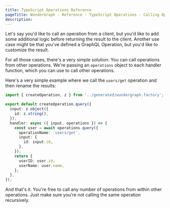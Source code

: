 ```yaml
---
title: TypeScript Operations Reference
pageTitle: WunderGraph - Reference - TypeScript Operations - Calling Operations from Operations
description:
---
```


Let's say you'd like to call an operation from a client, but you'd like to add some additional logic before returning the result to the client.
Another use case might be that you've defined a GraphQL Operation, but you'd like to customize the result.

For all those cases, there's a very simple solution: You can call operations from other operations.
We're passing an `operations` object to each handler function, which you can use to call other operations.

Here's a very simple example where we call the `users/get` operation and then rename the results:

```typescript
import { createOperation, z } from '../generated/wundergraph.factory';

export default createOperation.query({
  input: z.object({
    id: z.string(),
  }),
  handler: async ({ input, operations }) => {
    const user = await operations.query({
      operationName: 'users/get',
      input: {
        id: input.id,
      },
    });
    return {
      userID: user.id,
      userName: user.name,
    };
  },
});
```

And that's it. You're free to call any number of operations from within other operations.
Just make sure you're not calling the same operation recursively.
